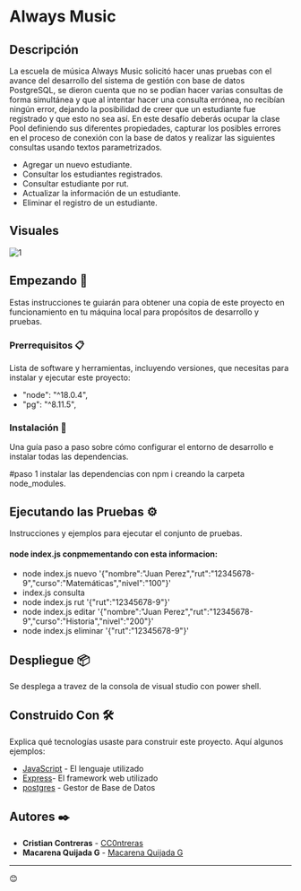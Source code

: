 # Always Music

## Descripción

La escuela de música Always Music solicitó hacer unas pruebas con el avance del desarrollo
del sistema de gestión con base de datos PostgreSQL, se dieron cuenta que no se podían
hacer varias consultas de forma simultánea y que al intentar hacer una consulta errónea, no
recibían ningún error, dejando la posibilidad de creer que un estudiante fue registrado y que
esto no sea así.
En este desafío deberás ocupar la clase Pool definiendo sus diferentes propiedades, capturar
los posibles errores en el proceso de conexión con la base de datos y realizar las siguientes
consultas usando textos parametrizados.
- Agregar un nuevo estudiante.
- Consultar los estudiantes registrados.
- Consultar estudiante por rut.
- Actualizar la información de un estudiante.
- Eliminar el registro de un estudiante.
## Visuales
![1](https://github.com/CC0ntreras/Desafio_always_music_V2/assets/50925916/8d9bc202-3b7a-4994-a380-1572a3fbe428)

## Empezando 🚀

Estas instrucciones te guiarán para obtener una copia de este proyecto en funcionamiento en tu máquina local para propósitos de desarrollo y pruebas.

### Prerrequisitos 📋

Lista de software y herramientas, incluyendo versiones, que necesitas para instalar y ejecutar este proyecto:

-  "node": "^18.0.4",
-  "pg": "^8.11.5",


### Instalación 🔧

Una guía paso a paso sobre cómo configurar el entorno de desarrollo e instalar todas las dependencias.

#paso 1
instalar las dependencias con npm i creando la carpeta node_modules.

## Ejecutando las Pruebas ⚙️

Instrucciones y ejemplos para ejecutar el conjunto de pruebas.

####  node index.js conpmementando con esta informacion:
- node index.js nuevo '{"nombre":"Juan Perez","rut":"12345678-9","curso":"Matemáticas","nivel":"100"}'
- index.js consulta
- node index.js rut '{"rut":"12345678-9"}'
- node index.js editar '{"nombre":"Juan Perez","rut":"12345678-9","curso":"Historia","nivel":"200"}'
- node index.js eliminar '{"rut":"12345678-9"}'
## Despliegue 📦

Se desplega a travez de la consola de visual studio con power shell.

## Construido Con 🛠️

Explica qué tecnologías usaste para construir este proyecto. Aquí algunos ejemplos:

- [JavaScript](https://developer.mozilla.org/en-US/docs/Web/JavaScript) - El lenguaje utilizado
- [Express](https://expressjs.com/en/5x/api.html)- El framework web utilizado
- [postgres](https://www.postgresql.org/docs/) - Gestor de Base de Datos

## Autores ✒️

- **Cristian Contreras** - [CC0ntreras](https://github.com/CC0ntreras)
- **Macarena Quijada G** - [Macarena Quijada G](https://github.com/MacarenaQuijadaG)

---

 😊
